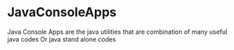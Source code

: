 # JavaConsoleApps
Java Console Apps are the java utilities that are combination of many useful java codes Or java stand alone codes 
